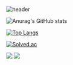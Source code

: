 <!-- <div align=center > -->
<!-- 
테마 모음 주소
스탯
https://github.com/anuraghazra/github-readme-stats/blob/master/themes/README.md
-->

<!-- 헤더 -->
![header](https://capsule-render.vercel.app/api?type=waving&color=0:2E64FE,100:A9BCF5&height=150&section=header&text=Juhoon's%20Github&fontSize=45&fontAlignY=30)
  
<!-- 깃허브 스탯 -->
![Anurag's GitHub stats](https://github-readme-stats.vercel.app/api?username=juhoon-lee&show_icons=true&theme=tokyonight)

<!-- 사용 언어 -->
<!-- [![Top Langs](https://github-readme-stats.vercel.app/api/top-langs/?username=juhoon-lee&langs_count=8)](https://github.com/juhoon-lee/github-readme-stats) -->
[![Top Langs](https://github-readme-stats.vercel.app/api/top-langs/?username=juhoon-lee&layout=compact)](https://github.com/juhoon-lee/github-readme-stats)

[![Solved.ac](http://mazassumnida.wtf/api/v2/generate_badge?boj=juhoon-lee)](https://solved.ac/juhoon-lee)

<!-- 아이콘 뱃지 -->
<img src="https://img.shields.io/badge/Swift-F05138?style=for-the-badge&logo=Swift&logoColor=FFFFFF"/> <img src="https://img.shields.io/badge/Xcode-3671DD?style=for-the-badge&logo=Xcode&logoColor=white"/> 


<!-- </div> -->
